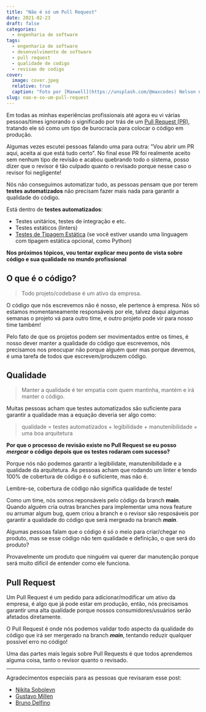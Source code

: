```yaml
---
title: "Não é só um Pull Request"
date: 2021-02-23
draft: false
categories:
  - engenharia de software
tags:
  - engenharia de software
  - desenvolvimento de software
  - pull request
  - qualidade de codigo
  - revisao de codigo
cover:
  image: cover.jpeg
  relative: true
  caption: "Foto por [Maxwell](https://unsplash.com/@maxcodes) Nelson no [Unplash](https://unsplash.com/s/photos/software)"
slug: nao-e-so-um-pull-request
---
```


Em todas as minhas experiências profissionais até agora eu vi várias pessoas/times ignorando o
significado por trás de um [Pull Request (PR)](https://docs.github.com/pt/github/collaborating-with-issues-and-pull-requests/about-pull-requests),
tratando ele só como um tipo de burocracia para colocar o código em produção.

Algumas vezes escutei pessoas falando uma para outra: "Vou abrir um PR aqui, aceita ai que está tudo certo".
No final esse PR foi realmente aceito sem nenhum tipo de revisão e acabou quebrando todo o sistema,
posso dizer que o revisor é tão culpado quanto o revisado porque nesse caso o revisor foi negligente!

Nós não conseguimos automatizar tudo, as pessoas pensam que por terem __testes automatizados__ não precisam fazer mais nada
para garantir a qualidade do código.

Está dentro de __testes automatizados__:
* Testes unitários, testes de integração e etc.
* Testes estáticos (linters)
* [Testes de Tipagem Estática](https://sobolevn.me/2019/08/testing-mypy-types) (se você estiver usando uma linguagem com tipagem estática opcional, como Python)

__Nos próximos tópicos, vou tentar explicar meu ponto de vista sobre código e sua qualidade no mundo profissional__

## O que é o código?

> Todo projeto/codebase é um ativo da empresa.

O código que nós escrevemos não é nosso, ele pertence à empresa. Nós só estamos momentaneamente responsáveis por ele,
talvez daqui algumas semanas o projeto vá para outro time, e outro projeto pode vir para nosso time também!

Pelo fato de que os projetos podem ser movimentados entre os times, é nosso dever manter a qualidade do código que escrevemos,
nós precisamos nos preocupar não porque alguém quer mas porque devemos, é uma tarefa de todos que escrevem/produzem código.

## Qualidade

> Manter a qualidade é ter empatia com quem mantinha, mantém e irá manter o código.

Muitas pessoas acham que testes automatizados são suficiente para garantir a qualidade mas a equação deveria ser algo como:

> qualidade = testes automatizados + legibilidade + manutenibilidade + uma boa arquitetura

__Por que o processo de revisão existe no Pull Request se eu posso _mergear_ o código depois que os testes rodaram com sucesso?__

Porque nós não podemos garantir a legibilidate, manutenibilidade e a qualidade da arquitetura. As pessoas acham que rodando um linter e
tendo 100% de cobertura de código é o suficiente, mas não é.

Lembre-se, cobertura de código não significa qualidade de teste!

Como um time, nós somos reponsáveis pelo código da branch __main__. Quando alguém cria outras branches
para implementar uma nova feature ou arrumar algum bug, quem criou a branch e o revisor são resposáveis
por garantir a qualidade do código que será mergeado na branch ___main___.

Algumas pessoas falam que o código é só o meio para criar/chegar no produto, mas se esse código não tem
qualidade e definição, o que será do produto?

Provavelmente um produto que ninguém vai querer dar manutenção porque será muito difícil de entender como ele funciona.

## Pull Request

Um Pull Request é um pedido para adicionar/modificar um ativo da empresa, é algo que já pode estar em produção, então,
nós precisamos garantir uma alta qualidade porque nossos consumidores/usuários serão afetados diretamente.

O Pull Request é onde nós podemos validar todo aspecto da qualidade do código que irá ser mergerado na branch ___main___,
tentando reduzir qualquer possível erro no código!

Uma das partes mais legais sobre Pull Requests é que todos aprendemos alguma coisa, tanto o revisor quanto o revisado.

---

Agradecimentos especiais para as pessoas que revisaram esse post:
* [Nikita Sobolevn](https://github.com/sobolevn)
* [Gustavo Millen](https://github.com/millengustavo)
* [Bruno Delfino](https://github.com/bruno-delfino1995)
